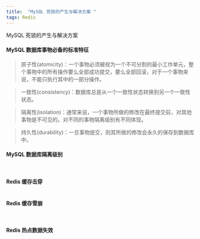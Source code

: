 ```yaml
---
title:  "MySQL 死锁的产生与解决方案 "
tags: Redis
---
```


MySQL 死锁的产生与解决方案
<!--more-->
#### MySQL 数据库事物必备的标准特征
> 原子性(atomicity)：一个事物必须被视为一个不可分割的最小工作单元，整个事物中的所有操作要么全部成功提交，要么全部回滚，对于一个事物来说，不能只执行其中的一部分操作。

> 一致性(consistency)：数据库总是从一个一致性状态转换到另一个一致性状态。

> 隔离性(isolation)：通常来说，一个事物所做的修改在最终提交前，对其他事物是不可见的。对不同的事物隔离级别有不同体现。

> 持久性(durability)：一旦事物提交，则其所做的修改会永久的保存到数据库中。

#### MySQL 数据库隔离级别
```


```

#### Redis 缓存击穿
```

```

#### Redis 缓存雪崩

```


```
#### Redis 热点数据失效
```


```

